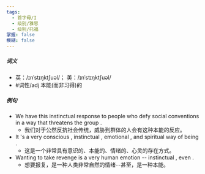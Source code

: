 ```yaml
---
tags:
  - 首字母/I
  - 级别/雅思
  - 级别/托福
掌握: false
模糊: false
---
```

##### 词义
- 英：/ɪnˈstɪŋktʃuəl/； 美：/ɪnˈstɪŋktʃuəl/
- #词性/adj  本能(而非习得)的
##### 例句
- We have this instinctual response to people who defy social conventions in a way that threatens the group .
	- 我们对于公然反抗社会传统，威胁到群体的人会有这种本能的反应。
- It 's a very conscious , instinctual , emotional , and spiritual way of being .
	- 这是一个非常具有意识的、本能的、情绪的、心灵的存在方式。
- Wanting to take revenge is a very human emotion -- instinctual , even .
	- 想要报复，是一种人类非常自然的情绪--甚至，是一种本能。
